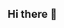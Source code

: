 ## Hi there 👋

<!--
**parametapoly/parametapoly** is a ✨ _special_ ✨ repository because its `README.md` (this file) appears on your GitHub profile.

Here are some ideas to get you started:

- 🔭 I’m currently working on learning programming fundamentals and building small personal projects.  
- 🌱 I’m currently learning C# and game development basics using Unity.  
- 👯 I’m looking to collaborate on simple game projects or beginner-friendly coding challenges.  
- 🤔 I’m looking for help with game architecture and turning ideas into structured projects.  
- 💬 Ask me about what I'm learning or how I plan and track my projects!  
- 📫 How to reach me: [seru78533@gmail.com] or via GitHub issues  
- ⚡ Fun fact: I love thinking about how games are designed as much as I love playing them!
-->
